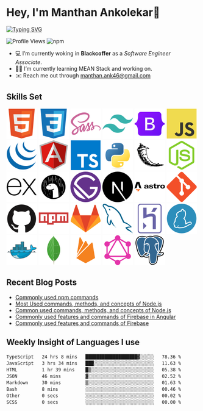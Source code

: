 # Hey, I'm Manthan Ankolekar👋

[![Typing SVG](https://readme-typing-svg.demolab.com?font=Fira+Code&pause=1000&width=435&lines=Front+End+Developer;Learn%2C+Build%2C+Repeat)](https://git.io/typing-svg)

![Profile Views](https://komarev.com/ghpvc/?username=manthanank&color=brightgreen)
![npm](https://img.shields.io/npm/dt/manthanank)
<!-- ![npm](https://img.shields.io/npm/dw/manthanank)
![npm](https://img.shields.io/npm/dm/manthanank)
![npm](https://img.shields.io/npm/dy/manthanank) -->

- 💻 I’m currently woking in **Blackcoffer** as a *Software Engineer Associate*.
- 🧑‍💻 I’m currently learning MEAN Stack and working on.
- ✉️ Reach me out through [manthan.ank46@gmail.com](mailto:manthan.ank46@gmail.com)

## Skills Set

![HTML5](/assets/svg/html.svg)
![CSS3](/assets/svg/css.svg)
![SASS](/assets/svg/sass.svg)
![TailwindCSS](/assets/svg/tailwindcss.svg)
![Bootstrap](/assets/svg/bootstrap.svg)
![JavaScript](/assets/svg/javascript.svg)
![jQuery](/assets/svg/jquery.svg)
![Angular](/assets/svg/angular.svg)
![Typescript](/assets/svg/typescript.svg)
![Python](/assets/svg/python.svg)
![Flask](/assets/svg/flask.svg)
![Node.js](/assets/svg/nodejs.svg)
![Express](/assets/svg/express.svg)
![Deno](/assets/svg/deno.svg)
![Gatsby](/assets/svg/gatsby.svg)
![NextJs](/assets/svg/nextjs.svg)
![Astro](/assets/svg/astro.svg)
![Git](/assets/svg/git.svg)
![GitHub](/assets/svg/github.svg)
![Npm](/assets/svg/npm.svg)
![GitLab](/assets/svg/gitlab.svg)
![MySQL](/assets/svg/mysql.svg)
![Heroku](/assets/svg/heroku.svg)
![Yarn](/assets/svg/yarn.svg)
![Docker](/assets/svg/docker.svg)
![MongoDB](/assets/svg//mongodb.svg)
![Firebase](/assets/svg/firebase.svg)
![GraphQL](/assets/svg/graphql.svg)
![Postgresql](/assets/svg/postgresql.svg)

## Recent Blog Posts

<!-- BLOG-POST-LIST:START -->
- [Commonly used npm commands](https://dev.to/manthanank/commonly-used-npm-commands-25ck)
- [Most Used commands, methods, and concepts of Node.js](https://dev.to/manthanank/most-used-commands-methods-and-concepts-of-nodejs-182e)
- [Common used commands, methods, and concepts of Node.js](https://manthanank.hashnode.dev/common-used-commands-methods-and-concepts-of-nodejs)
- [Commonly used features and commands of Firebase in Angular](https://manthanank.hashnode.dev/commonly-used-features-and-commands-of-firebase-in-angular)
- [Commonly used features and commands of Firebase](https://manthanank.hashnode.dev/commonly-used-features-and-commands-of-firebase)
<!-- BLOG-POST-LIST:END -->

## Weekly Insight of Languages I use

<!--START_SECTION:waka-->

```txt
TypeScript   24 hrs 8 mins   ███████████████████▓░░░░░   78.36 %
JavaScript   3 hrs 34 mins   ███░░░░░░░░░░░░░░░░░░░░░░   11.63 %
HTML         1 hr 39 mins    █▒░░░░░░░░░░░░░░░░░░░░░░░   05.38 %
JSON         46 mins         ▓░░░░░░░░░░░░░░░░░░░░░░░░   02.52 %
Markdown     30 mins         ▒░░░░░░░░░░░░░░░░░░░░░░░░   01.63 %
Bash         8 mins          ░░░░░░░░░░░░░░░░░░░░░░░░░   00.46 %
Other        0 secs          ░░░░░░░░░░░░░░░░░░░░░░░░░   00.02 %
SCSS         0 secs          ░░░░░░░░░░░░░░░░░░░░░░░░░   00.00 %
```

<!--END_SECTION:waka-->
